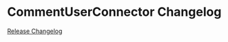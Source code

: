 # CommentUserConnector Changelog

[Release Changelog](https://github.com/spryker/comment-user-connector/releases)
